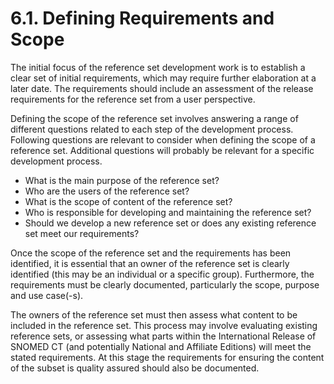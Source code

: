 # 6.1. Defining Requirements and Scope

The initial focus of the reference set development work is to establish a clear set of initial requirements, which may require further elaboration at a later date. The requirements should include an assessment of the release requirements for the reference set from a user perspective. 

Defining the scope of the reference set involves answering a range of different questions related to each step of the development process. Following questions are relevant to consider when defining the scope of a reference set. Additional questions will probably be relevant for a specific development process. 

  * What is the main purpose of the reference set?
  * Who are the users of the reference set?
  * What is the scope of content of the reference set?
  * Who is responsible for developing and maintaining the reference set?
  * Should we develop a new reference set or does any existing reference set meet our requirements? 

Once the scope of the reference set and the requirements has been identified, it is essential that an owner of the reference set is clearly identified (this may be an individual or a specific group). Furthermore, the requirements must be clearly documented, particularly the scope, purpose and use case(-s). 

The owners of the reference set must then assess what content to be included in the reference set. This process may involve evaluating existing reference sets, or assessing what parts within the International Release of SNOMED CT (and potentially National and Affiliate Editions) will meet the stated requirements. At this stage the requirements for ensuring the content of the subset is quality assured should also be documented. 
